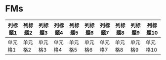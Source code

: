 # FMs
| 列标题1 | 列标题2 | 列标题3 | 列标题4 | 列标题5 | 列标题6 | 列标题7 | 列标题8 | 列标题9 | 列标题10 |
| ------- | ------- | ------- | ------- | ------- | ------- | ------- | ------- | ------- | -------- |
| 单元格1 | 单元格2 | 单元格3 | 单元格4 | 单元格5 | 单元格6 | 单元格7 | 单元格8 | 单元格9 | 单元格10 |
